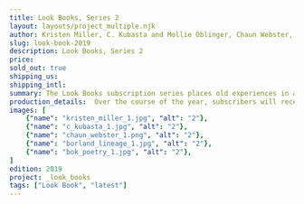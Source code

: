 ```yaml
---
title: Look Books, Series 2
layout: layouts/project_multiple.njk
author: Kristen Miller, C. Kubasta and Mollie Oblinger, Chaun Webster, Bryan Borland and Seth Pennington, Christian Bök 
slug: look-book-2019
description: Look Books, Series 2
price:
sold_out: true
shipping_us: 
shipping_intl: 
summary: The Look Books subscription series places old experiences in a new context, presenting five hybrid literary and visual texts that can be read by inserting them into the viewer and advancing the frame forward.
production_details:  Over the course of the year, subscribers will receive one viewer and five reels, mailed out bimonthly.
images: [
    {"name": "kristen_miller_1.jpg", "alt": "2"},
    {"name": "c_kubasta_1.jpg", "alt": "2"},
    {"name": "chaun_webster_1.png", "alt": "2"},
    {"name": "borland_lineage_1.jpg", "alt": "2"},
    {"name": "bok_poetry_1.jpg", "alt": "2"},
]
edition: 2019
project: _look_books
tags: ["Look Book", "latest"]
---
```

